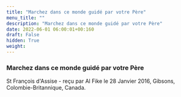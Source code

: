 ```yaml
---
title: "Marchez dans ce monde guidé par votre Père"
menu_title: ""
description: "Marchez dans ce monde guidé par votre Père"
date: 2022-06-01 06:00:01+00:160
draft: False
hidden: True
weight:
---
```

### Marchez dans ce monde guidé par votre Père

St François d'Assise - reçu par Al Fike le 28 Janvier 2016, Gibsons, Colombie-Britannique, Canada.



